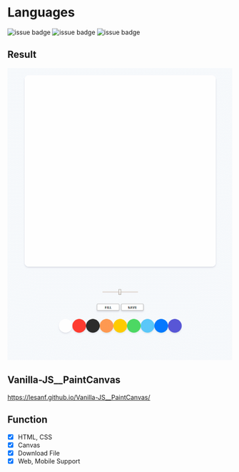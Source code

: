 # Languages

![issue badge](https://img.shields.io/badge/language-HTML5-orange.svg)
![issue badge](https://img.shields.io/badge/language-CSS-informational.svg)
![issue badge](https://img.shields.io/badge/language-JS-yellow.svg)




## Result




<img src="https://raw.githubusercontent.com/LESANF/Vanilla-JS__PaintCanvas/gh-pages/demo.gif" width="700" heigth="400">




## Vanilla-JS__PaintCanvas



https://lesanf.github.io/Vanilla-JS__PaintCanvas/




## Function



- [x] HTML, CSS
- [x] Canvas
- [x] Download File
- [x] Web, Mobile Support
